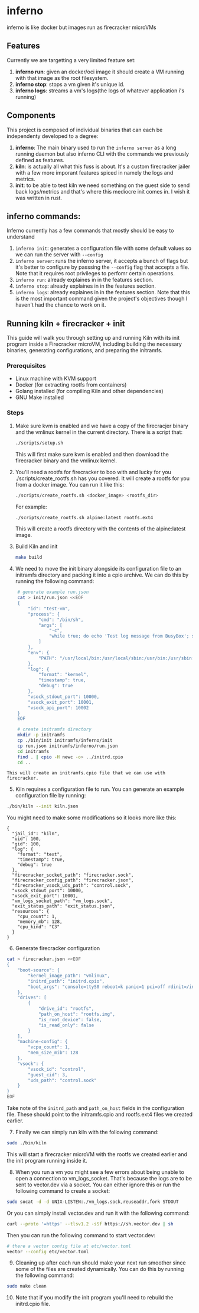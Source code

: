 # inferno
inferno is like docker but images run as firecracker microVMs
## Features
Currently we are targetting a very limited feature set:
1. **inferno run**: given an docker/oci image it should create a VM running with that image as the root filesystem.
2. **inferno stop**: stops a vm given it's unique id.
3. **inferno logs**: streams a vm's logs(the logs of whatever application i's running)

## Components
This project is composed of individual binaries that can each be independenty developed to a degree:
1. **inferno**: The main binary used to run the `inferno server` as a long running daemon but also inferno CLI with the commands we previously defined as features.
2. **kiln**: is actually all what this fuss is about. It's a custom firecracker jailer with a few more imporant features spiced in namely the logs and metrics.
3. **init**: to be able to test kiln we need something on the guest side to send back logs/metrics and that's where this mediocre init comes in. I wish it was written in rust.

## inferno commands:
Inferno currently has a few commands that mostly should be easy to understand

1. `inferno init`: generates a configuration file with some default values so we can run the server with `--config`
2. `inferno server`: runs the inferno server, it accepts a bunch of flags but it's better to configure by passsing the `--config` flag that accepts a file. Note that it requires root privileges to perfomr certain operations.
3. `inferno run`: already explaines in in the features section.
4. `inferno stop`: already explaines in in the features section.
5. `inferno logs`: already explaines in in the features section. Note that this is the most important command given the project's objectives though I haven't had the chance to work on it.

## Running kiln + firecracker + init

This guide will walk you through setting up and running Kiln with its init program inside a Firecracker microVM, including building the necessary binaries, generating configurations, and preparing the initramfs.

### Prerequisites
* Linux machine with KVM support
* Docker (for extracting rootfs from containers)
* Golang installed (for compiling Kiln and other dependencies)
* GNU Make installed

### Steps
1. Make sure kvm is enabled and we have a copy of the firecracjer binary and the vmlinux kernel in the current directory. There is a script that:
    ```sh
    ./scripts/setup.sh
    ```
    This will first make sure kvm is enabled and then download the firecracker binary and the vmlinux kernel.

2. You'll need a rootfs for firecracker to boo with and lucky for you ./scripts/create_rootfs.sh has  you covered. It will create a rootfs for you from a docker image. You can run it like this:
    ```sh
    ./scripts/create_rootfs.sh <docker_image> <rootfs_dir>
    ```
    For example:
    ```sh
    ./scripts/create_rootfs.sh alpine:latest rootfs.ext4
    ```
    This will create a rootfs directory with the contents of the alpine:latest image.

3. Build Kiln and init
    ```sh
    make build
    ```
4. We need to move the init binary alongside its configuration file to an initramfs directory and packing it into a cpio archive. We can do this by running the following command:
```sh
    # generate example run.json
    cat > init/run.json <<EOF
    {
        "id": "test-vm",
        "process": {
            "cmd": "/bin/sh",
            "args": [
                "-c",
                "while true; do echo 'Test log message from BusyBox'; sleep 2; done"
            ]
        },
        "env": {
            "PATH": "/usr/local/bin:/usr/local/sbin:/usr/bin:/usr/sbin:/bin:/sbin"
        },
        "log": {
            "format": "kernel",
            "timestamp": true,
            "debug": true
        },
        "vsock_stdout_port": 10000,
        "vsock_exit_port": 10001,
        "vsock_api_port": 10002
    }
    EOF
```

```sh
    # create initramfs directory 
    mkdir -p initramfs
    cp ./bin/init initramfs/inferno/init
    cp run.json initramfs/inferno/run.json
    cd initramfs
    find . | cpio -H newc -o> ../initrd.cpio
    cd ..
```
    This will create an initramfs.cpio file that we can use with firecracker.

5. Kiln requires a configuration file to run. You can generate an example configuration file by running:
```sh
./bin/kiln --init kiln.json
```
You might need to make some modifications so it looks more like this:
```
{
  "jail_id": "kiln",
  "uid": 100,
  "gid": 100,
  "log": {
    "format": "text",
    "timestamp": true,
    "debug": true
  },
  "firecracker_socket_path": "firecracker.sock",
  "firecracker_config_path": "firecracker.json",
  "firecracker_vsock_uds_path": "control.sock",
  "vsock_stdout_port": 10000,
  "vsock_exit_port": 10001,
  "vm_logs_socket_path": "vm_logs.sock",
  "exit_status_path": "exit_status.json",
  "resources": {
    "cpu_count": 1,
    "memory_mb": 128,
    "cpu_kind": "C3"
  }
}
```

6. Generate firecracker configuration
```sh
cat > firecracker.json <<EOF
{
    "boot-source": {
        "kernel_image_path": "vmlinux",
        "initrd_path": "initrd.cpio",
        "boot_args": "console=ttyS0 reboot=k panic=1 pci=off rdinit=/inferno/init"
    },
    "drives": [
        {
            "drive_id": "rootfs",
            "path_on_host": "rootfs.img",
            "is_root_device": false,
            "is_read_only": false
        }
    ],
    "machine-config": {
        "vcpu_count": 1,
        "mem_size_mib": 128
    },
    "vsock": {
        "vsock_id": "control",
        "guest_cid": 3,
        "uds_path": "control.sock"
    }
}
EOF
```

Take note of the `initrd_path` and `path_on_host` fields in the configuration file. These should point to the initramfs.cpio and rootfs.ext4 files we created earlier.

7. Finally we can simply run kiln with the following command:
```sh
sudo ./bin/kiln
```
This will start a firecracker microVM with the rootfs we created earlier and the init program running inside it.

8. When you run a vm you might see a few errors about being unable to open a connection to vm_logs_socket. That's because the logs are to be sent to vector.dev via a socket. You can either ignore this or run the following command to create a socket:
```sh
sudo socat -d -d UNIX-LISTEN:./vm_logs.sock,reuseaddr,fork STDOUT
```
Or you can simply install vector.dev and run it with the following command:
```sh
curl --proto '=https' --tlsv1.2 -sSf https://sh.vector.dev | sh
```
Then you can run the following command to start vector.dev:
```sh
# there a vector config file at etc/vector.toml
vector --config etc/vector.toml
```

9. Cleaning up after each run should make your next run smoother since some of the files are created dynamically. You can do this by running the following command:
```sh
sudo make clean
```

10. Note that if you modify the init program you'll need to rebuild the initrd.cpio file.
